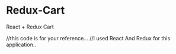 # Redux-Cart
React + Redux Cart

//this code is for your reference...
//I used React And Redux for this application..
